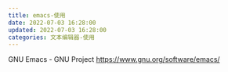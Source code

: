 ```yaml
---
title: emacs-使用
date: 2022-07-03 16:28:00
updated: 2022-07-03 16:28:00
categories: 文本编辑器-使用
---
```


GNU Emacs - GNU Project
<https://www.gnu.org/software/emacs/>
